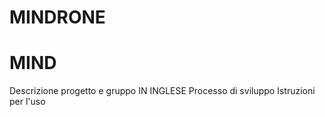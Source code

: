 # MINDRONE
# MIND
Descrizione progetto e gruppo IN INGLESE
Processo di sviluppo
Istruzioni per l'uso
